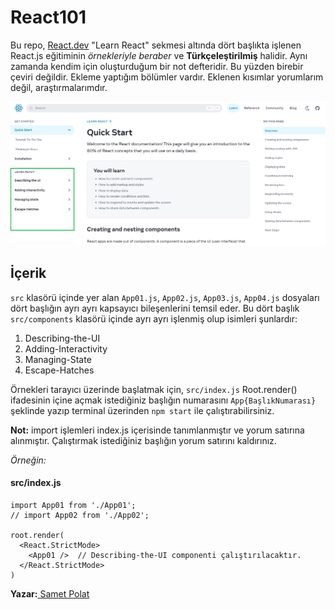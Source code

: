 # React101

Bu repo, [React.dev](https://react.dev/learn) "Learn React" sekmesi altında dört başlıkta işlenen React.js eğitiminin *örnekleriyle beraber* ve **Türkçeleştirilmiş** halidir. Aynı zamanda kendim için oluşturduğum bir not defteridir. Bu yüzden birebir çeviri değildir. Ekleme yaptığım bölümler vardır. Eklenen kısımlar yorumlarım değil, araştırmalarımdır.

![Learn React](./public/assets/github-pic.png)

## İçerik
`src` klasörü içinde yer alan `App01.js`, `App02.js`, `App03.js`, `App04.js` dosyaları dört başlığın ayrı ayrı kapsayıcı bileşenlerini temsil eder. Bu dört başlık `src/components` klasörü içinde ayrı ayrı işlenmiş olup isimleri şunlardır:

01. Describing-the-UI
02. Adding-Interactivity
03. Managing-State
04. Escape-Hatches 

Örnekleri tarayıcı üzerinde başlatmak için, `src/index.js` Root.render() ifadesinin içine açmak istediğiniz başlığın numarasını `App{BaşlıkNumarası}` şeklinde yazıp terminal üzerinden `npm start` ile çalıştırabilirsiniz.
 
**Not:** import işlemleri index.js içerisinde tanımlanmıştır ve yorum satırına alınmıştır. Çalıştırmak istediğiniz başlığın yorum satırını kaldırınız.

*Örneğin:*
#### src/index.js

```
import App01 from './App01';
// import App02 from './App02';

root.render(
  <React.StrictMode>
    <App01 />  // Describing-the-UI componenti çalıştırılacaktır.
  </React.StrictMode>
)
```

**Yazar:**[ Samet Polat](https://www.linkedin.com/in/sametpolat7/)


